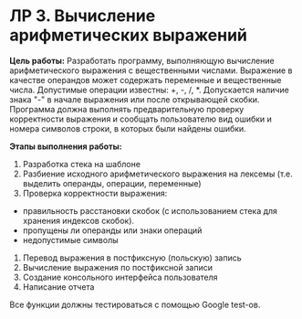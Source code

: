 # ЛР 3. Вычисление арифметических выражений

__Цель работы:__ Разработать программу, выполняющую вычисление арифметического выражения с вещественными числами. 
Выражение в качестве операндов может содержать переменные и вещественные числа. Допустимые операции известны: +, -, /, *. 
Допускается наличие знака "-" в начале выражения или после открывающей скобки.
Программа должна выполнять предварительную проверку корректности выражения и сообщать пользователю вид ошибки 
и номера символов строки, в которых были найдены ошибки.

__Этапы выполнения работы:__

1. Разработка стека на шаблоне
1. Разбиение исходного арифметического выражения на лексемы (т.е. выделить операнды, операции, переменные)
1. Проверка корректности выражения:
  - правильность расстановки скобок (с использованием стека для хранения индексов скобок).
  - пропущены ли операнды или знаки операций
  - недопустимые символы
1. Перевод выражения в постфиксную (польскую) запись
1. Вычисление выражения по постфиксной записи
1. Создание консольного интерфейса пользователя
1. Написание отчета

Все функции должны тестироваться с помощью Google test-ов.
